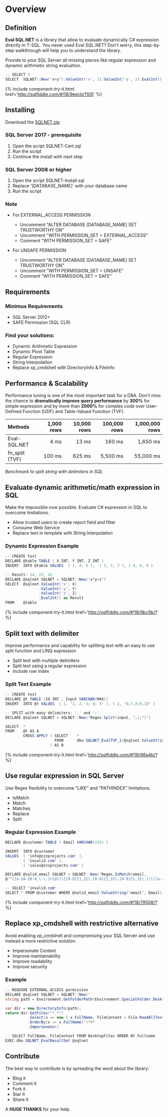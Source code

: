 # Overview

## Definition

**Eval SQL.NET** is a library that allow to evaluate dynamically C# expression directly in T-SQL. You never used Eval SQL.NET? Don't worry, this step-by-step walkthrough will help you to understand the library.

Provide to your SQL Server all missing pieces like regular expression and dynamic arithmetic string evaluation.


```csharp
-- SELECT 3
SELECT  SQLNET::New('x+y').ValueInt('x', 1).ValueInt('y', 2).EvalInt() as Result
```
{% include component-try-it.html href='http://sqlfiddle.com/#!18/9eecb/1105' %}

## Installing
Download the <a href="/download">SQLNET.zip</a>

### SQL Server 2017 - prerequisite
1. Open the script SQLNET-Cert.sql
2. Run the script
3. Continue the install with next step

### SQL Server 2008 or higher
1. Open the script SQLNET-Install.sql
2. Replace '[DATABASE_NAME]' with your database name
3. Run the script

### Note
- For EXTERNAL_ACCESS PERMISSION
	- Uncomment "ALTER DATABASE [DATABASE_NAME] SET TRUSTWORTHY ON"
	- Uncomment "WITH PERMISSION_SET = EXTERNAL_ACCESS"
	- Comment "WITH PERMISSION_SET = SAFE"
	
- For UNSAFE PERMISSION
	- Uncomment "ALTER DATABASE [DATABASE_NAME] SET TRUSTWORTHY ON"
	- Uncomment "WITH PERMISSION_SET = UNSAFE"
	- Comment "WITH PERMISSION_SET = SAFE"

## Requirements

### Minimus Requirements

- SQL Server 2012+
- SAFE Permission (SQL CLR)

### Find your solutions:

 - Dynamic Arithmetic Expression
 - Dynamic Pivot Table
 - Regular Expression
 - String Interpolation
 - Replace xp_cmdshell with DirectoryInfo & FileInfo

## Performance & Scalability

Performance tuning is one of the most important task for a DBA. Don't miss the chance to **dramatically improve query performance** by **300%** for simple expression and by more than **2000%** for complex code over User-Defined Function (UDF) and Table-Valued Function (TVF).

| Methods         | 1,000 rows     | 10,000 rows    | 100,000 rows   | 1,000,000 rows |
| :-------------- | -------------: | -------------: | -------------: | -------------: |
| Eval-SQL.NET    | 4 ms           | 13 ms          | 160 ms         | 1,650 ms       |
| fn_split (TVF)  | 100 ms         | 625 ms         | 5,500 ms       | 55,000 ms      |

*Benchmark to split string with delimiters in SQL*

## Evaluate dynamic arithmetic/math expression in SQL

Make the impossible now possible. Evaluate C# expression in SQL to overcome limitations.

- Allow trusted users to create report field and filter
- Consume Web Service
- Replace text in template with String Interpolation

### Dynamic Expression Example
```csharp
-- CREATE test
DECLARE @table TABLE ( X INT, Y INT, Z INT )
INSERT  INTO @table VALUES  ( 2, 4, 6 ),  ( 3, 5, 7 ), ( 4, 6, 8 )

-- Result: 14, 22, 32
DECLARE @sqlnet SQLNET = SQLNET::New('x*y+z')
SELECT  @sqlnet.ValueInt('x', X)
               .ValueInt('y', Y)
               .ValueInt('z', Z)
               .EvalInt() as Result
FROM    @table
```
{% include component-try-it.html href='http://sqlfiddle.com/#!18/9bc9b/1' %}

## Split text with delimiter

Improve performance and capability for splitting text with an easy to use split function and LINQ expression

- Split text with multiple delimiters
- Split text using a regular expression
- Include row index


### Split Text Example
```csharp
-- CREATE test
DECLARE @t TABLE (Id INT , Input VARCHAR(MAX))
INSERT  INTO @t VALUES  ( 1, '1, 2, 3; 4; 5' ), ( 2, '6;7,8;9,10' )

-- SPLIT with many delimiters: ',' and ';'
DECLARE @sqlnet SQLNET = SQLNET::New('Regex.Split(input, ",|;")')

SELECT  *
FROM    @t AS A
        CROSS APPLY ( SELECT    *
                      FROM      dbo.SQLNET_EvalTVF_1(@sqlnet.ValueString('input', Input))
                    ) AS B
```
{% include component-try-it.html href='http://sqlfiddle.com/#!18/98a4b/1' %}

## Use regular expression in SQL Server

Use Regex flexibility to overcome "LIKE" and "PATHINDEX" limitations.

 - IsMatch
 - Match
 - Matches
 - Replace
 - Split

### Regular Expression Example
```csharp
DECLARE @customer TABLE ( Email VARCHAR(255) )

INSERT  INTO @customer
VALUES  ( 'info@zzzprojects.com' ),
        ( 'invalid.com' ),
        ( 'sales@zzzprojects.com' )

DECLARE @valid_email SQLNET = SQLNET::New('Regex.IsMatch(email, 
@"^([a-zA-Z0-9_\-\.]+)@((\[[0-9]{1,3}\.[0-9]{1,3}\.[0-9]{1,3}\.)|(([a-zA-Z0-9\-]+\.)+))([a-zA-Z]{2,4}|[0-9]{1,3})(\]?)$")')

-- SELECT 'invalid.com'
SELECT * FROM @customer WHERE @valid_email.ValueString('email', Email).EvalBit() = 0
```
{% include component-try-it.html href='http://sqlfiddle.com/#!18/79508/1' %}

## Replace xp_cmdshell with restrictive alternative

Avoid enabling xp_cmdshell and compromising your SQL Server and use instead a more restrictive solution.

 - Impersonate Context
 - Improve maintainability
 - Improve readability
 - Improve security

### Example
```csharp
-- REQUIRE EXTERNAL_ACCESS permission
DECLARE @sqlnet SQLNET = SQLNET::New('
string path = Environment.GetFolderPath(Environment.SpecialFolder.Desktop);

var dir = new DirectoryInfo(path);
return dir.GetFiles("*.*")
          .Select(x => new { x.FullName, FileContent = File.ReadAllText(x.FullName) })
          .OrderBy(x => x.FullName)')*9*
          .Impersonate()

-- SELECT FullName, FileContext FROM DesktopFiles ORDER BY Fullname
EXEC dbo.SQLNET_EvalResultSet @sqlnet
```

## Contribute

The best way to contribute is by spreading the word about the library:

 - Blog it
 - Comment it
 - Fork it
 - Star it
 - Share it

A **HUGE THANKS** for your help.
